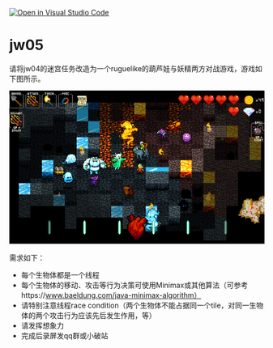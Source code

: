 [![Open in Visual Studio Code](https://classroom.github.com/assets/open-in-vscode-f059dc9a6f8d3a56e377f745f24479a46679e63a5d9fe6f495e02850cd0d8118.svg)](https://classroom.github.com/online_ide?assignment_repo_id=6244985&assignment_repo_type=AssignmentRepo)
# jw05

请将jw04的迷宫任务改造为一个ruguelike的葫芦娃与妖精两方对战游戏，游戏如下图所示。

![](image-11.jpeg)

需求如下：

- 每个生物体都是一个线程
- 每个生物体的移动、攻击等行为决策可使用Minimax或其他算法（可参考https://www.baeldung.com/java-minimax-algorithm）
- 请特别注意线程race condition（两个生物体不能占据同一个tile，对同一生物体的两个攻击行为应该先后发生作用，等）
- 请发挥想象力
- 完成后录屏发qq群或小破站